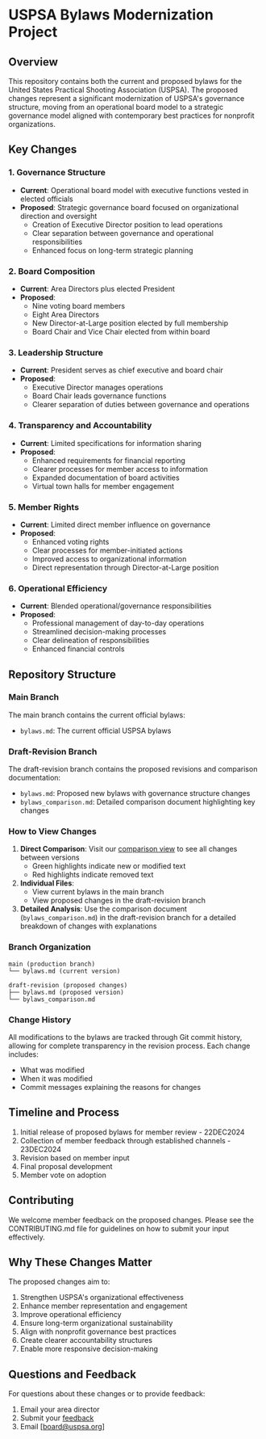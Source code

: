 # USPSA Bylaws Modernization Project

## Overview
This repository contains both the current and proposed bylaws for the United States Practical Shooting Association (USPSA). The proposed changes represent a significant modernization of USPSA's governance structure, moving from an operational board model to a strategic governance model aligned with contemporary best practices for nonprofit organizations.

## Key Changes

### 1. Governance Structure
- **Current**: Operational board model with executive functions vested in elected officials
- **Proposed**: Strategic governance board focused on organizational direction and oversight
  - Creation of Executive Director position to lead operations
  - Clear separation between governance and operational responsibilities
  - Enhanced focus on long-term strategic planning

### 2. Board Composition
- **Current**: Area Directors plus elected President
- **Proposed**: 
  - Nine voting board members
  - Eight Area Directors
  - New Director-at-Large position elected by full membership
  - Board Chair and Vice Chair elected from within board

### 3. Leadership Structure
- **Current**: President serves as chief executive and board chair
- **Proposed**: 
  - Executive Director manages operations
  - Board Chair leads governance functions
  - Clearer separation of duties between governance and operations

### 4. Transparency and Accountability
- **Current**: Limited specifications for information sharing
- **Proposed**: 
  - Enhanced requirements for financial reporting
  - Clearer processes for member access to information
  - Expanded documentation of board activities
  - Virtual town halls for member engagement

### 5. Member Rights
- **Current**: Limited direct member influence on governance
- **Proposed**: 
  - Enhanced voting rights
  - Clear processes for member-initiated actions
  - Improved access to organizational information
  - Direct representation through Director-at-Large position

### 6. Operational Efficiency
- **Current**: Blended operational/governance responsibilities
- **Proposed**: 
  - Professional management of day-to-day operations
  - Streamlined decision-making processes
  - Clear delineation of responsibilities
  - Enhanced financial controls

## Repository Structure

### Main Branch
The main branch contains the current official bylaws:
- `bylaws.md`: The current official USPSA bylaws

### Draft-Revision Branch
The draft-revision branch contains the proposed revisions and comparison documentation:
- `bylaws.md`: Proposed new bylaws with governance structure changes
- `bylaws_comparison.md`: Detailed comparison document highlighting key changes

### How to View Changes
1. **Direct Comparison**: Visit our [comparison view](https://github.com/uspsaclassifierops/orgdocs/compare/main...draft-revision) to see all changes between versions
   - Green highlights indicate new or modified text
   - Red highlights indicate removed text
2. **Individual Files**: 
   - View current bylaws in the main branch
   - View proposed changes in the draft-revision branch
3. **Detailed Analysis**: Use the comparison document (`bylaws_comparison.md`) in the draft-revision branch for a detailed breakdown of changes with explanations

### Branch Organization
```
main (production branch)
└── bylaws.md (current version)

draft-revision (proposed changes)
├── bylaws.md (proposed version)
└── bylaws_comparison.md
```
### Change History
All modifications to the bylaws are tracked through Git commit history, allowing for complete transparency in the revision process. Each change includes:
- What was modified
- When it was modified
- Commit messages explaining the reasons for changes

## Timeline and Process
1. Initial release of proposed bylaws for member review - 22DEC2024
2. Collection of member feedback through established channels - 23DEC2024
3. Revision based on member input
4. Final proposal development
5. Member vote on adoption

## Contributing
We welcome member feedback on the proposed changes. Please see the CONTRIBUTING.md file for guidelines on how to submit your input effectively.

## Why These Changes Matter
The proposed changes aim to:
1. Strengthen USPSA's organizational effectiveness
2. Enhance member representation and engagement
3. Improve operational efficiency
4. Ensure long-term organizational sustainability
5. Align with nonprofit governance best practices
6. Create clearer accountability structures
7. Enable more responsive decision-making

## Questions and Feedback
For questions about these changes or to provide feedback:
1. Email your area director
2. Submit your [feedback](https://uspsa.org/survey/2024-bylaws) 
3. Email [board@uspsa.org]